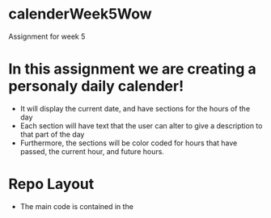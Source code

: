 # calenderWeek5Wow
Assignment for week 5

# In this assignment we are creating a personaly daily calender!
- It will display the current date, and have sections for the hours of the day
- Each section will have text that the user can alter to give a description to that part of the day
- Furthermore, the sections will be color coded for hours that have passed, the current hour, and future hours.

# Repo Layout
- The main code is contained in the 
